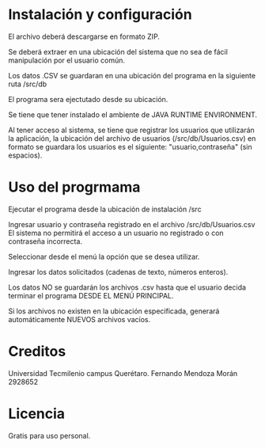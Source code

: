 # Instalación y configuración
El archivo deberá descargarse en formato ZIP.

Se deberá extraer en una ubicación del sistema que no sea de fácil manipulación por el usuario común.

Los datos .CSV se guardaran en una ubicación del programa en la siguiente ruta /src/db

El programa sera ejectutado desde su ubicación.

Se tiene que tener instalado el ambiente de JAVA RUNTIME ENVIRONMENT.

Al tener acceso al sistema, se tiene que registrar los usuarios que utilizarán la aplicación, la ubicación del archivo de usuarios (/src/db/Usuarios.csv) en formato se guardara los usuarios es el siguiente: "usuario,contraseña" (sin espacios).

# Uso del progrmama
Ejecutar el programa desde la ubicación de instalación /src

Ingresar usuario y contraseña registrado en el archivo /src/db/Usuarios.csv El sistema no permitirá el acceso a un usuario no registrado o con contraseña incorrecta.

Seleccionar desde el menú la opción que se desea utilizar.

Ingresar los datos solicitados (cadenas de texto, números enteros).

Los datos NO se guardarán los archivos .csv hasta que el usuario decida terminar el programa DESDE EL MENÚ PRINCIPAL.

Si los archivos no existen en la ubicación especificada, generará automáticamente NUEVOS archivos vacíos.

# Creditos
Universidad Tecmilenio campus Querétaro.
Fernando Mendoza Morán 2928652

# Licencia
Gratis para uso personal.
